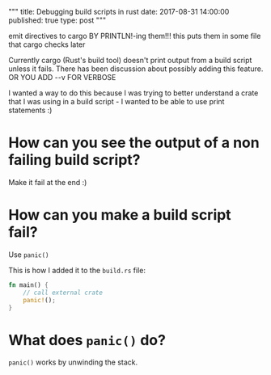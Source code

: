 """
title: Debugging build scripts in rust
date: 2017-08-31 14:00:00
published: true
type: post
"""
 
emit directives to cargo BY PRINTLN!-ing them!!! this puts them in some file that cargo checks later


Currently cargo (Rust's build tool) doesn't print output from a build script unless it fails.  There has been discussion about possibly adding this feature.  OR YOU ADD --v FOR VERBOSE

I wanted a way to do this because I was trying to better understand a crate that I was using in a build script - I wanted to be able to use print statements :)

# How can you see the output of a non failing build script?  
Make it fail at the end :)

# How can you make a build script fail?
Use `panic()`

This is how I added it to the `build.rs` file:

```rust
fn main() {
    // call external crate
    panic!();
}
```

# What does `panic()` do?
`panic()` works by unwinding the stack. 
